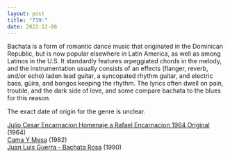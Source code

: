 ```yaml
---
layout: post
title: "719:"
date: 2022-12-06
---
```


Bachata is a form of romantic dance music that originated in the Dominican Republic, but is now popular elsewhere in Latin America, as well as among Latinos in the U.S. It standardly features arpeggiated chords in the melody, and the instrumentation usually consists of an effects (flanger, reverb, and/or echo) laden lead guitar, a syncopated rhythm guitar, and electric bass, güira, and bongos keeping the rhythm. The lyrics often dwell on pain, trouble, and the dark side of love, and some compare bachata to the blues for this reason.

The exact date of origin for the genre is unclear.

[Julio Cesar Encarnacion Homenaje a Rafael Encarnacion 1964 Original](https://youtu.be/DC6O4azSBxg) (1964)  
[Cama Y Mesa](https://youtu.be/rfCqx7GveRs) (1982)  
[Juan Luis Guerra \- Bachata Rosa](https://youtu.be/PkhSqy7ldEg) (1990)

